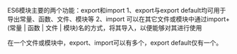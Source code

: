 ES6模块主要的两个功能：export和import
1、export与export default均可用于导出常量、函数、文件、模块等
2、import 可以在其它文件或模块中通过import+(常量 | 函数 | 文件 | 模块)名的方式，将其导入，以便能够对其进行使用

在一个文件或模块中，export、import可以有多个，export default仅有一个。